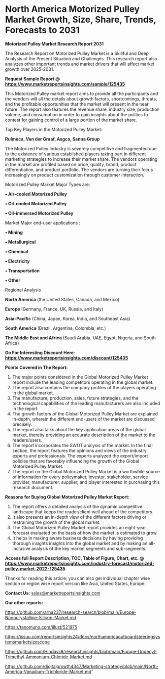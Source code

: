 # North America Motorized Pulley Market Growth, Size, Share, Trends, Forecasts to 2031

<strong>Motorized Pulley Market Research Report 2031</strong>

The Research Report on Motorized Pulley Market is a Skillful and Deep Analysis of the Present Situation and Challenges. This research report also analyzes other important trends and market drivers that will affect market growth over 2025-2031.

<strong>Request Sample Report @ <a href=https://www.marketreportsinsights.com/sample/125435>https://www.marketreportsinsights.com/sample/125435</a></strong>

This Motorized Pulley market report aims to provide all the participants and the vendors will all the details about growth factors, shortcomings, threats, and the profitable opportunities that the market will present in the near future. The report also features the revenue share, industry size, production volume, and consumption in order to gain insights about the politics to contest for gaining control of a large portion of the market share.

Top Key Players in the Motorized Pulley Market:

<strong>Rulmeca, Van der Graaf, Asgco, Sanna Group</strong>

The Motorized Pulley Industry is severely competitive and fragmented due to the existence of various established players taking part in different marketing strategies to increase their market share. The vendors operating in the market are profiled based on price, quality, brand, product differentiation, and product portfolio. The vendors are turning their focus increasingly on product customization through customer interaction.

Motorized Pulley Market Major Types are:

<strong>• Air-cooled Motorized Pulley

• Oil-cooled Motorized Pulley

• Oil-immersed Motorized Pulley</strong>

Market Major end-user applications :

<strong>• Mining

• Metallurgical

• Chemical

• Electricity

• Transportation

• Other</strong>

Regional Analysis

</u><strong><b>North America</b></strong> (the United States, Canada, and Mexico)

<strong><b>Europe </b></strong>(Germany, France, UK, Russia, and Italy)

<strong><b>Asia-Pacific</b></strong> (China, Japan, Korea, India, and Southeast Asia)

<strong><b>South America</b></strong> (Brazil, Argentina, Colombia, etc.)

<strong><b>The Middle East and Africa</b></strong> (Saudi Arabia, UAE, Egypt, Nigeria, and South Africa)

<strong>Go For Interesting Discount Here: <a href=https://www.marketreportsinsights.com/discount/125435>https://www.marketreportsinsights.com/discount/125435</a></strong>

<strong>Points Covered in The Report:</strong>
<ol>
  <li>The major points considered in the Global Motorized Pulley Market report include the leading competitors operating in the global market.</li>
  <li>The report also contains the company profiles of the players operating in the global market.</li>
  <li>The manufacture, production, sales, future strategies, and the technological capabilities of the leading manufacturers are also included in the report.</li>
  <li>The growth factors of the Global Motorized Pulley Market are explained in-depth, wherein the different end-users of the market are discussed precisely.</li>
  <li>The report also talks about the key application areas of the global market, thereby providing an accurate description of the market to the readers/users.</li>
  <li>The report incorporates the SWOT analysis of the market. In the final section, the report features the opinions and views of the industry experts and professionals. The experts analyzed the export/import policies that are favorably influencing the growth of the Global Motorized Pulley Market.</li>
  <li>The report on the Global Motorized Pulley Market is a worthwhile source of information for every policymaker, investor, stakeholder, service provider, manufacturer, supplier, and player interested in purchasing this research document.</li>
</ol>
<strong>Reasons for Buying Global Motorized Pulley Market Report:</strong>

<ol>
  <li>The report offers a detailed analysis of the dynamic competitive landscape that keeps the reader/client well ahead of the competitors.</li>
  <li>It also presents an in-depth view of the different factors driving or restraining the growth of the global market.</li>
  <li>The Global Motorized Pulley Market report provides an eight-year forecast evaluated on the basis of how the market is estimated to grow.</li>
  <li>It helps in making aware business decisions by having providing thorough insights insights into the global market and by making an all-inclusive analysis of the key market segments and sub-segments.</li>
</ol>
<strong>Access full Report Description, TOC, Table of Figure, Chart, etc. @ <a href=https://www.marketreportsinsights.com/industry-forecast/motorized-pulley-market-2022-125435>https://www.marketreportsinsights.com/industry-forecast/motorized-pulley-market-2022-125435</a></strong>


Thanks for reading this article; you can also get individual chapter wise section or region wise report version like Asia, United States, Europe.

<strong>Contact Us:</strong>
sales@marketreportsinsights.com

<strong>Our other reports:</strong>

<a href=https://github.com/arha237/research-search/blob/main/Europe-Nanocrystalline-Silicon-Market.md>https://github.com/arha237/research-search/blob/main/Europe-Nanocrystalline-Silicon-Market.md</a>

<a href=https://tanomuno.com/illust/521975>https://tanomuno.com/illust/521975</a>

<a href=https://issuu.com/reportsinsights24/docs/northamericaoutboardsteeringsystemsmarketsizescope>https://issuu.com/reportsinsights24/docs/northamericaoutboardsteeringsystemsmarketsizescope</a>

<a href=https://github.com/Hindavii9/researchinsights/blob/main/Europe-Dodecyl-Trimethyl-Ammonium-Chloride-Market.md>https://github.com/Hindavii9/researchinsights/blob/main/Europe-Dodecyl-Trimethyl-Ammonium-Chloride-Market.md</a>

<a href=https://github.com/digitalgrowth4347/Marketing-strategy/blob/main/North-America-Vanadium-Trichloride-Market.md>https://github.com/digitalgrowth4347/Marketing-strategy/blob/main/North-America-Vanadium-Trichloride-Market.md</a>"
